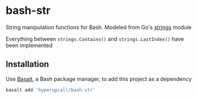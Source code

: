 # bash-str

String manipulation functions for Bash. Modeled from Go's [strings](https://pkg.go.dev/strings) module

Everything between `strings.Contains()` and `strings.LastIndex()` have been implemented

## Installation

Use [Basalt](https://github.com/hyperupcall/basalt), a Bash package manager, to add this project as a dependency

```sh
basalt add 'hyperupcall/bash-str'
```
